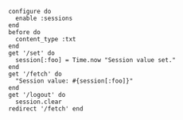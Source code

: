     configure do 
      enable :sessions
    end
    before do 
      content_type :txt
    end
    get '/set' do 
      session[:foo] = Time.now "Session value set."
    end
    get '/fetch' do
      "Session value: #{session[:foo]}"
    end
    get '/logout' do
      session.clear
    redirect '/fetch' end